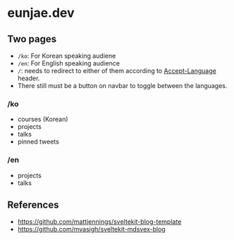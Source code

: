 # eunjae.dev

## Two pages

- `/ko`: For Korean speaking audiene
- `/en`: For English speaking audience
- `/`: needs to redirect to either of them according to [Accept-Language](https://developer.mozilla.org/en-US/docs/Web/HTTP/Headers/Accept-Language) header.
- There still must be a button on navbar to toggle between the languages.

### /ko

- courses (Korean)
- projects
- talks
- pinned tweets

### /en

- projects
- talks

## References

- https://github.com/mattjennings/sveltekit-blog-template
- https://github.com/mvasigh/sveltekit-mdsvex-blog